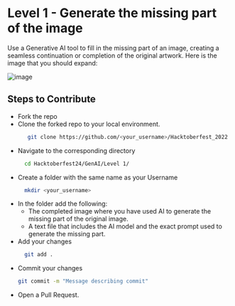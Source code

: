 # Level 1 - Generate the missing part of the image
Use a Generative AI tool to fill in the missing part of an image, creating a seamless continuation or completion of the original artwork. Here is the image that you should expand:


![image](https://github.com/user-attachments/assets/269fc3af-b36f-46ae-a85a-fc56d8e42183)


## Steps to Contribute
+ Fork the repo
+ Clone the forked repo to your local environment.
  ```bash
     git clone https://github.com/<your_username>/Hacktoberfest_2022
  ```
+ Navigate to the corresponding directory
  ```bash
    cd Hacktoberfest24/GenAI/Level 1/
  ```
+ Create a folder with the same name as your Username
  ```bash
    mkdir <your_username>
  ```
+ In the folder add the following:
  - The completed image where you have used AI to generate the missing part of the original image.
  - A text file that includes the AI model and the exact prompt used to generate the missing part.
+ Add your changes
  ```bash
    git add .
  ```
+ Commit your changes
  ```bash
  git commit -m "Message describing commit"
  ```
+ Open a Pull Request.
